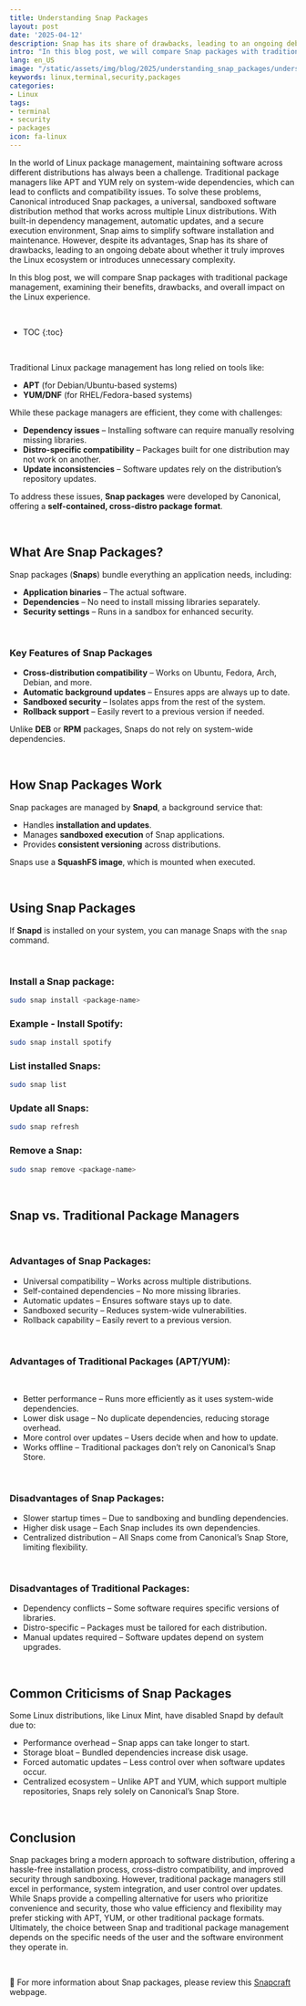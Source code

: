 ```yaml
---
title: Understanding Snap Packages
layout: post
date: '2025-04-12'
description: Snap has its share of drawbacks, leading to an ongoing debate about whether it truly improves the Linux ecosystem or introduces unnecessary complexity.
intro: "In this blog post, we will compare Snap packages with traditional package management, examining their benefits, drawbacks, and overall impact on the Linux experience." 
lang: en_US
image: "/static/assets/img/blog/2025/understanding_snap_packages/understanding_snap_packages.jpg"
keywords: linux,terminal,security,packages
categories:
- Linux
tags:
- terminal
- security
- packages
icon: fa-linux
---
```


In the world of Linux package management, maintaining software across different distributions has always been a challenge. Traditional package managers like APT and YUM rely on system-wide dependencies, which can lead to conflicts and compatibility issues. To solve these problems, Canonical introduced Snap packages, a universal, sandboxed software distribution method that works across multiple Linux distributions. With built-in dependency management, automatic updates, and a secure execution environment, Snap aims to simplify software installation and maintenance. However, despite its advantages, Snap has its share of drawbacks, leading to an ongoing debate about whether it truly improves the Linux ecosystem or introduces unnecessary complexity. 

In this blog post, we will compare Snap packages with traditional package management, examining their benefits, drawbacks, and overall impact on the Linux experience.

<br>

* TOC 
{:toc}

<br>

Traditional Linux package management has long relied on tools like:  
- **APT** (for Debian/Ubuntu-based systems)  
- **YUM/DNF** (for RHEL/Fedora-based systems)  

While these package managers are efficient, they come with challenges:  
- **Dependency issues** – Installing software can require manually resolving missing libraries.  
- **Distro-specific compatibility** – Packages built for one distribution may not work on another.  
- **Update inconsistencies** – Software updates rely on the distribution’s repository updates.  

To address these issues, **Snap packages** were developed by Canonical, offering a **self-contained, cross-distro package format**.  

<br>

## **What Are Snap Packages?**  
Snap packages (**Snaps**) bundle everything an application needs, including:  
- **Application binaries** – The actual software.  
- **Dependencies** – No need to install missing libraries separately.  
- **Security settings** – Runs in a sandbox for enhanced security.  

<br>

### **Key Features of Snap Packages**  
- **Cross-distribution compatibility** – Works on Ubuntu, Fedora, Arch, Debian, and more.  
- **Automatic background updates** – Ensures apps are always up to date.  
- **Sandboxed security** – Isolates apps from the rest of the system.  
- **Rollback support** – Easily revert to a previous version if needed.  

Unlike **DEB** or **RPM** packages, Snaps do not rely on system-wide dependencies.  

<br>

## **How Snap Packages Work**  
Snap packages are managed by **Snapd**, a background service that:  
- Handles **installation and updates**.  
- Manages **sandboxed execution** of Snap applications.  
- Provides **consistent versioning** across distributions.  

Snaps use a **SquashFS image**, which is mounted when executed.  

<br>

## **Using Snap Packages**  
If **Snapd** is installed on your system, you can manage Snaps with the `snap` command.  

<br>

### **Install a Snap package:**  
```bash
sudo snap install <package-name>
```

### **Example - Install Spotify:**  
```bash
sudo snap install spotify
```

### **List installed Snaps:**  
```bash
sudo snap list
```

### **Update all Snaps:**  
```bash
sudo snap refresh
```

### **Remove a Snap:**  
```bash
sudo snap remove <package-name>
```

<br>

## **Snap vs. Traditional Package Managers**

<br>

### **Advantages of Snap Packages:**
* Universal compatibility – Works across multiple distributions.
* Self-contained dependencies – No more missing libraries.
* Automatic updates – Ensures software stays up to date.
* Sandboxed security – Reduces system-wide vulnerabilities.
* Rollback capability – Easily revert to a previous version.

<br>

### **Advantages of Traditional Packages (APT/YUM):**

<br>

* Better performance – Runs more efficiently as it uses system-wide dependencies.
* Lower disk usage – No duplicate dependencies, reducing storage overhead.
* More control over updates – Users decide when and how to update.
* Works offline – Traditional packages don’t rely on Canonical’s Snap Store.

<br>

### **Disadvantages of Snap Packages:**
* Slower startup times – Due to sandboxing and bundling dependencies.
* Higher disk usage – Each Snap includes its own dependencies.
* Centralized distribution – All Snaps come from Canonical’s Snap Store, limiting flexibility.

<br>

### **Disadvantages of Traditional Packages:**
* Dependency conflicts – Some software requires specific versions of libraries.
* Distro-specific – Packages must be tailored for each distribution.
* Manual updates required – Software updates depend on system upgrades.

<br>

## **Common Criticisms of Snap Packages**

Some Linux distributions, like Linux Mint, have disabled Snapd by default due to:

* Performance overhead – Snap apps can take longer to start.
* Storage bloat – Bundled dependencies increase disk usage.
* Forced automatic updates – Less control over when software updates occur.
* Centralized ecosystem – Unlike APT and YUM, which support multiple repositories, Snaps rely solely on Canonical’s Snap Store.

<br>

## **Conclusion**
Snap packages bring a modern approach to software distribution, offering a hassle-free installation process, cross-distro compatibility, and improved security through sandboxing. However, traditional package managers still excel in performance, system integration, and user control over updates. While Snaps provide a compelling alternative for users who prioritize convenience and security, those who value efficiency and flexibility may prefer sticking with APT, YUM, or other traditional package formats. Ultimately, the choice between Snap and traditional package management depends on the specific needs of the user and the software environment they operate in.

<br>

📝 For more information about Snap packages, please review this [Snapcraft](https://snapcraft.io/) webpage.
